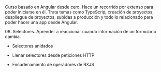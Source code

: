 Curso basado en Angular desde cero. Hace un recorrido por extenso para poder iniciarse en él. Trata temas como TypeScrip, creación de proyectos, despliegue de proyectos, subidas a producción y todo lo relacionado para poder hacer una app desde Angular.

08: Selectores. Aprender a reaccionar cuando información de un formulario cambia.

  - Selectores anidados

- Llenar selectores desde peticiones HTTP

- Encadenamiento de operadores de RXJS
